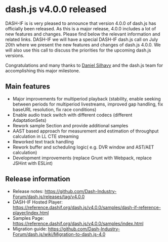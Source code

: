 # dash.js v4.0.0 released

DASH-IF is is very pleased to announce that version 4.0.0 of dash.js has officially been released. As this is a major release, 4.0.0 includes a lot of new features and changes. Please find below the relevant information and related links. DASH-IF we will have a special DASH-IF dash.js call on July 20th where we present the new features and changes of dash.js 4.0.0. We will also use this call to discuss the priorities for the upcoming dash.js versions.

Congratulations and many thanks to [Daniel Silhavy](https://www.linkedin.com/in/daniel-silhavy-21650a129/) and the dash.js team for accomplishing this major milestone.
 
## Main features

- Major improvements for multiperiod playback (stability, enable seeking between periods for multiperiod livestreams, improved gap handling, fix baseURL resolution, fix race conditions)
- Enable audio track switch with different codecs (different AdaptationSets)
- Rework sample Section and provide additional samples
- AAST based approach for measurement and estimation of throughput calculation in LL CTE streaming
- Reworked text track handling
- Rework buffer and scheduling logic( e.g. DVR window and AST/AET calculation)
- Development improvements (replace Grunt with Webpack, replace JSHint with ESLint)

## Release information
- Release notes:  https://github.com/Dash-Industry-Forum/dash.js/releases/tag/v4.0.0 
- DASH-IF Hosted Player:  https://reference.dashif.org/dash.js/v4.0.0/samples/dash-if-reference-player/index.html 
- Samples Page: https://reference.dashif.org/dash.js/v4.0.0/samples/index.html 
- Migration guide:  https://github.com/Dash-Industry-Forum/dash.js/wiki/Migration-to-dash.js-4.0 

